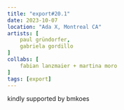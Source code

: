 ```yaml
---
title: "export#20.1"
date: 2023-10-07
location: "Ada X, Montreal CA"
artists: [
	paul gründorfer,
    gabriela gordillo
]
collabs: [
    fabian lanzmaier + martina moro
]
tags: [export]
---
```

kindly supported by bmkoes
